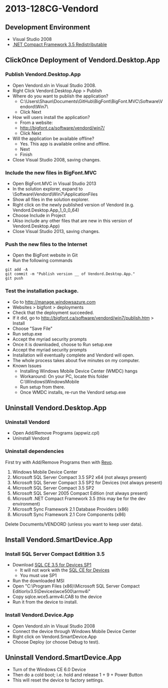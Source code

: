 # 2013-128CG-Vendord

## Development Environment

- Visual Studio 2008
- [.NET Compact Framework 3.5 Redistributable]

## ClickOnce Deployment of Vendord.Desktop.App

### Publish Vendord.Desktop.App

- Open Vendord.sln in Visual Studio 2008.
- Right Click Vendord.Desktop.App > Publish
- Where do you want to publish the application?
	- C:\Users\Shaun\Documents\GitHub\BigFont\BigFont.MVC\Software\Vendord\Win7\
	- Click Next
- How will users install the application? 
	- From a website: 
	- http://bigfont.ca/software/vendord/win7/
	- Click Next
- Will the application be available offline?
	- Yes. This app is available online and offline.
	- Next   
	- Finish
- Close Visual Studio 2008, saving changes.

### Include the new files in BigFont.MVC

- Open BigFont.MVC in Visual Studio 2013
- In the solution explorer, expand to \Software\Vendord\Win7\ApplicationFiles
- Show all files in the solution explorer.
- Right click on the newly published version of Vendord (e.g. Vendord.Desktop.App_1_0_0_64) 
- Choose Include in Project
- (Also include any other files that are new in this version of Vendord.Desktop.App)
- Close Visual Studio 2013, saving changes.

### Push the new files to the Internet

- Open the BigFont website in Git
- Run the following commands

```
git add -A
git commit -m "Publish version __ of Vendord.Desktop.App."
git push
```

### Test the installation package.

- Go to http://manage.windowsazure.com
- Websites > bigfont > deployments
- Check that the deployment succeeded.
- If it did, go to http://bigfont.ca/software/vendord/win7/publish.htm > Install
- Choose "Save File"
- Run setup.exe
- Accept the myriad security prompts
- Once it is downloaded, choose to Run setup.exe
- Accept the myriad security prompts
- Installation will eventually complete and Vendord will open.
- The whole process takes about five minutes on my computer.
- Known Issues
    - Installing Windows Mobile Device Center (WMDC) hangs
    - Workaround: On your PC, locate this folder C:\Windows\WindowsMobile
    - Run setup from there.
    - Once WMDC installs, re-run the Vendord setup.exe

## Uninstall Vendord.Desktop.App

### Uninstall Vendord

- Open Add/Remove Programs (appwiz.cpl)
- Uninstall Vendord

### Uninstall dependencies

First try with Add/Remove Programs then with [Revo].

1. Windows Mobile Device Center
1. Microsoft SQL Server Compact 3.5 SP2 x64 (not always present)
1. Microsoft SQL Server Compact 3.5 SP2 for Devices (not always present)
1. Microsoft SQL Server Compact 3.5 SP2
1. Microsoft SQL Server 2005 Compact Edition (not always present)
1. Microsoft .NET Compact Framework 3.5 (this may be for the dev environment)
1. Microsoft Sync Framework 2.1 Database Providers (x86)
1. Microsoft Sync Framework 2.1 Core Components (x86)

Delete Documents/VENDORD (unless you want to keep user data).

## Install Vendord.SmartDevice.App

### Install SQL Server Compact Editition 3.5

- Download [SQL CE 3.5 for Devices SP1]
    - It will not work with the [SQL CE for Devices]
    - You must use SP1
- Run the downloaded MSI
- Open "C:\Program Files (x86)\Microsoft SQL Server Compact Edition\v3.5\Devices\wce500\armv4i\"
- Copy sqlce.wce5.armv4i.CAB to the device
- Run it from the device to install.

### Install Vendord.Device.App

- Open Vendord.sln in Visual Studio 2008
- Connect the device through Windows Mobile Device Center
- Right click on Vendord.SmartDevice.App
- Choose Deploy (or choose Debug to test).

## Uninstall Vendord.SmartDevice.App

- Turn of the Windows CE 6.0 Device
- Then do a cold boot; i.e. hold and release 1 + 9 + Power Button
- This will reset the device to factory settings.

<!-- Links -->

[.NET Compact Framework 3.5 Redistributable]:
http://www.microsoft.com/en-ca/download/details.aspx?id=65

[Revo]:
http://www.revouninstaller.com/

[SQL CE for Devices]:
http://www.microsoft.com/en-ca/download/details.aspx?id=12264

[SQL CE 3.5 for Devices SP1]:
http://www.microsoft.com/en-us/download/details.aspx?id=17020